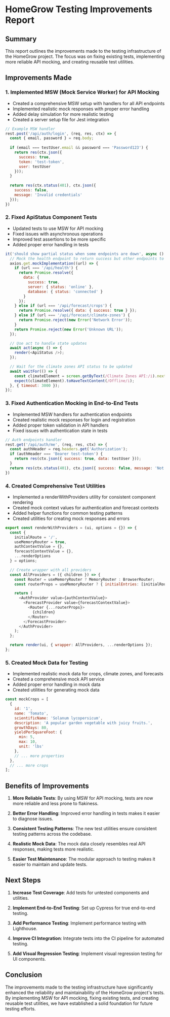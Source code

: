 # HomeGrow Testing Improvements Report

## Summary

This report outlines the improvements made to the testing infrastructure of the HomeGrow project. The focus was on fixing existing tests, implementing more reliable API mocking, and creating reusable test utilities.

## Improvements Made

### 1. Implemented MSW (Mock Service Worker) for API Mocking

- Created a comprehensive MSW setup with handlers for all API endpoints
- Implemented realistic mock responses with proper error handling
- Added delay simulation for more realistic testing
- Created a server setup file for Jest integration

```javascript
// Example MSW handler
rest.post('/api/auth/login', (req, res, ctx) => {
  const { email, password } = req.body;
  
  if (email === testUser.email && password === 'Password123') {
    return res(ctx.json({
      success: true,
      token: 'test-token',
      user: testUser
    }));
  }
  
  return res(ctx.status(401), ctx.json({ 
    success: false, 
    message: 'Invalid credentials' 
  }));
})
```

### 2. Fixed ApiStatus Component Tests

- Updated tests to use MSW for API mocking
- Fixed issues with asynchronous operations
- Improved test assertions to be more specific
- Added proper error handling in tests

```javascript
it('should show partial status when some endpoints are down', async () => {
  // Mock the health endpoint to return success but other endpoints to fail
  axios.get.mockImplementation((url) => {
    if (url === '/api/health') {
      return Promise.resolve({
        data: {
          success: true,
          server: { status: 'online' },
          database: { status: 'connected' }
        }
      });
    } else if (url === '/api/forecast/crops') {
      return Promise.resolve({ data: { success: true } });
    } else if (url === '/api/forecast/climate-zones') {
      return Promise.reject(new Error('Network Error'));
    }
    return Promise.reject(new Error('Unknown URL'));
  });

  // Use act to handle state updates
  await act(async () => {
    render(<ApiStatus />);
  });

  // Wait for the climate zones API status to be updated
  await waitFor(() => {
    const climateElement = screen.getByText(/Climate Zones API:/i).nextSibling;
    expect(climateElement).toHaveTextContent(/Offline/i);
  }, { timeout: 3000 });
});
```

### 3. Fixed Authentication Mocking in End-to-End Tests

- Implemented MSW handlers for authentication endpoints
- Created realistic mock responses for login and registration
- Added proper token validation in API handlers
- Fixed issues with authentication state in tests

```javascript
// Auth endpoints handler
rest.get('/api/auth/me', (req, res, ctx) => {
  const authHeader = req.headers.get('Authorization');
  if (authHeader === 'Bearer test-token') {
    return res(ctx.json({ success: true, data: testUser }));
  }
  return res(ctx.status(401), ctx.json({ success: false, message: 'Not authenticated' }));
})
```

### 4. Created Comprehensive Test Utilities

- Implemented a renderWithProviders utility for consistent component rendering
- Created mock context values for authentication and forecast contexts
- Added helper functions for common testing patterns
- Created utilities for creating mock responses and errors

```javascript
export const renderWithProviders = (ui, options = {}) => {
  const {
    initialRoute = '/',
    useMemoryRouter = true,
    authContextValue = {},
    forecastContextValue = {},
    ...renderOptions
  } = options;

  // Create wrapper with all providers
  const AllProviders = ({ children }) => {
    const Router = useMemoryRouter ? MemoryRouter : BrowserRouter;
    const routerProps = useMemoryRouter ? { initialEntries: [initialRoute] } : {};

    return (
      <AuthProvider value={authContextValue}>
        <ForecastProvider value={forecastContextValue}>
          <Router {...routerProps}>
            {children}
          </Router>
        </ForecastProvider>
      </AuthProvider>
    );
  };

  return render(ui, { wrapper: AllProviders, ...renderOptions });
};
```

### 5. Created Mock Data for Testing

- Implemented realistic mock data for crops, climate zones, and forecasts
- Created a comprehensive mock API service
- Added proper error handling in mock data
- Created utilities for generating mock data

```javascript
const mockCrops = [
  {
    id: '1',
    name: 'Tomato',
    scientificName: 'Solanum lycopersicum',
    description: 'A popular garden vegetable with juicy fruits.',
    growthDays: 80,
    yieldPerSquareFoot: {
      min: 5,
      max: 10,
      unit: 'lbs'
    },
    // ... more properties
  },
  // ... more crops
];
```

## Benefits of Improvements

1. **More Reliable Tests**: By using MSW for API mocking, tests are now more reliable and less prone to flakiness.

2. **Better Error Handling**: Improved error handling in tests makes it easier to diagnose issues.

3. **Consistent Testing Patterns**: The new test utilities ensure consistent testing patterns across the codebase.

4. **Realistic Mock Data**: The mock data closely resembles real API responses, making tests more realistic.

5. **Easier Test Maintenance**: The modular approach to testing makes it easier to maintain and update tests.

## Next Steps

1. **Increase Test Coverage**: Add tests for untested components and utilities.

2. **Implement End-to-End Testing**: Set up Cypress for true end-to-end testing.

3. **Add Performance Testing**: Implement performance testing with Lighthouse.

4. **Improve CI Integration**: Integrate tests into the CI pipeline for automated testing.

5. **Add Visual Regression Testing**: Implement visual regression testing for UI components.

## Conclusion

The improvements made to the testing infrastructure have significantly enhanced the reliability and maintainability of the HomeGrow project's tests. By implementing MSW for API mocking, fixing existing tests, and creating reusable test utilities, we have established a solid foundation for future testing efforts.
